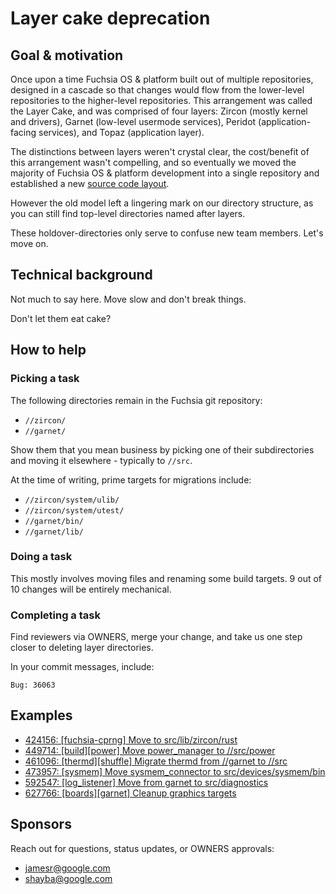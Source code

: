 # Layer cake deprecation

## Goal & motivation

Once upon a time Fuchsia OS & platform built out of multiple repositories,
designed in a cascade so that changes would flow from the lower-level
repositories to the higher-level repositories. This arrangement was called the
Layer Cake, and was comprised of four layers: Zircon (mostly kernel and
drivers), Garnet (low-level usermode services), Peridot (application-facing
services), and Topaz (application layer).

The distinctions between layers weren't crystal clear, the cost/benefit of this
arrangement wasn't compelling, and so eventually we moved the majority of
Fuchsia OS & platform development into a single repository and established a
new [source code layout][source-code-layout].

However the old model left a lingering mark on our directory structure, as you
can still find top-level directories named after layers.

These holdover-directories only serve to confuse new team members.
Let's move on.

## Technical background

Not much to say here. Move slow and don't break things.

Don't let them eat cake?

## How to help

### Picking a task

The following directories remain in the Fuchsia git repository:

*   `//zircon/`
*   `//garnet/`

Show them that you mean business by picking one of their subdirectories and
moving it elsewhere - typically to `//src`.

At the time of writing, prime targets for migrations include:

*   `//zircon/system/ulib/`
*   `//zircon/system/utest/`
*   `//garnet/bin/`
*   `//garnet/lib/`

### Doing a task

This mostly involves moving files and renaming some build targets.
9 out of 10 changes will be entirely mechanical.

### Completing a task

Find reviewers via OWNERS, merge your change, and take us one step closer to
deleting layer directories.

In your commit messages, include:

```none
Bug: 36063
```

## Examples

*   [424156: [fuchsia-cprng] Move to src/lib/zircon/rust](https://fuchsia-review.googlesource.com/c/fuchsia/+/424156)
*   [449714: [build][power] Move power_manager to //src/power](https://fuchsia-review.googlesource.com/c/fuchsia/+/449714)
*   [461096: [thermd][shuffle] Migrate thermd from //garnet to //src](https://fuchsia-review.googlesource.com/c/fuchsia/+/461096)
*   [473957: [sysmem] Move sysmem_connector to src/devices/sysmem/bin](https://fuchsia-review.googlesource.com/c/fuchsia/+/473957)
*   [592547: [log_listener] Move from garnet to src/diagnostics](https://fuchsia-review.googlesource.com/c/fuchsia/+/592547)
*   [627766: [boards][garnet] Cleanup graphics targets](https://fuchsia-review.googlesource.com/c/fuchsia/+/627766)

## Sponsors

Reach out for questions, status updates, or OWNERS approvals:

*   jamesr@google.com
*   shayba@google.com

[source-code-layout]: development/source_code/layout.md
